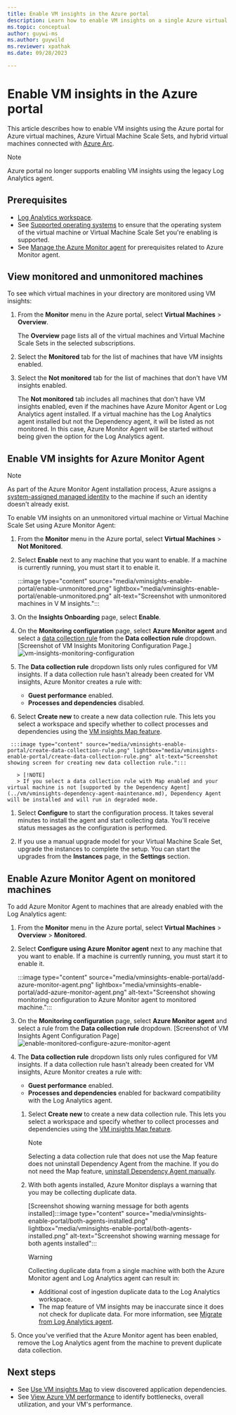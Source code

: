 ```yaml
---
title: Enable VM insights in the Azure portal
description: Learn how to enable VM insights on a single Azure virtual machine or Virtual Machine Scale Set using the Azure portal.
ms.topic: conceptual
author: guywi-ms
ms.author: guywild
ms.reviewer: xpathak
ms.date: 09/28/2023

---
```


# Enable VM insights in the Azure portal
This article describes how to enable VM insights using the Azure portal for Azure virtual machines, Azure Virtual Machine Scale Sets, and hybrid virtual machines connected with [Azure Arc](../../azure-arc/overview.md).

> [!NOTE]
> Azure portal no longer supports enabling VM insights using the legacy Log Analytics agent. 

## Prerequisites

- [Log Analytics workspace](./vminsights-configure-workspace.md).
- See [Supported operating systems](./vminsights-enable-overview.md#supported-operating-systems) to ensure that the operating system of the virtual machine or Virtual Machine Scale Set you're enabling is supported. 
- See [Manage the Azure Monitor agent](../agents/azure-monitor-agent-manage.md#prerequisites) for prerequisites related to Azure Monitor agent.

## View monitored and unmonitored machines

To see which virtual machines in your directory are monitored using VM insights:

1. From the **Monitor** menu in the Azure portal, select **Virtual Machines** > **Overview**. 

    The **Overview** page lists all of the virtual machines and Virtual Machine Scale Sets in the selected subscriptions. 

1. Select the **Monitored** tab for the list of machines that have VM insights enabled.
    
1. Select the **Not monitored** tab for the list of machines that don't have VM insights enabled. 

    The **Not monitored** tab includes all machines that don't have VM insights enabled, even if the machines have Azure Monitor Agent or Log Analytics agent installed. If a virtual machine has the Log Analytics agent installed but not the Dependency agent, it will be listed as not monitored. In this case, Azure Monitor Agent will be started without being given the option for the Log Analytics agent.

## Enable VM insights for Azure Monitor Agent
> [!NOTE]
> As part of the Azure Monitor Agent installation process, Azure assigns a [system-assigned managed identity](../../app-service/overview-managed-identity.md?tabs=portal%2chttp#add-a-system-assigned-identity) to the machine if such an identity doesn't already exist.

To enable VM insights on an unmonitored virtual machine or Virtual Machine Scale Set using Azure Monitor Agent:

1. From the **Monitor** menu in the Azure portal, select **Virtual Machines** > **Not Monitored**. 
 
1. Select **Enable** next to any machine that you want to enable. If a machine is currently running, you must start it to enable it.

    :::image type="content" source="media/vminsights-enable-portal/enable-unmonitored.png" lightbox="media/vminsights-enable-portal/enable-unmonitored.png" alt-text="Screenshot with unmonitored machines in V M insights.":::
 
1. On the **Insights Onboarding** page, select **Enable**. 
 
1. On the **Monitoring configuration** page, select **Azure Monitor agent** and select a [data collection rule](vminsights-enable-overview.md#data-collection-rule) from the **Data collection rule** dropdown. 
[Screenshot of VM Insights Monitoring Configuration Page.]![vm-insights-monitoring-configuration](media/vminsights-enable-portal/vm-insights-monitoring-configuration1.png)

1.  The **Data collection rule** dropdown lists only rules configured for VM insights. If a data collection rule hasn't already been created for VM insights, Azure Monitor creates a rule with: 

    - **Guest performance** enabled.
    - **Processes and dependencies** disabled.
   1.  Select **Create new** to create a new data collection rule. This lets you select a workspace and specify whether to collect processes and dependencies using the [VM insights Map feature](vminsights-maps.md).

     :::image type="content" source="media/vminsights-enable-portal/create-data-collection-rule.png" lightbox="media/vminsights-enable-portal/create-data-collection-rule.png" alt-text="Screenshot showing screen for creating new data collection rule.":::

       > [!NOTE]
       > If you select a data collection rule with Map enabled and your virtual machine is not [supported by the Dependency Agent](../vm/vminsights-dependency-agent-maintenance.md), Dependency Agent will be installed and will run in degraded mode.
1. Select **Configure** to start the configuration process. It takes several minutes to install the agent and start collecting data. You'll receive status messages as the configuration is performed.
 
1. If you use a manual upgrade model for your Virtual Machine Scale Set, upgrade the instances to complete the setup. You can start the upgrades from the **Instances** page, in the **Settings** section.

## Enable Azure Monitor Agent on monitored machines

To add Azure Monitor Agent to machines that are already enabled with the Log Analytics agent: 

1. From the **Monitor** menu in the Azure portal, select **Virtual Machines** > **Overview** > **Monitored**.
 
1. Select **Configure using Azure Monitor agent** next to any machine that you want to enable. If a machine is currently running, you must start it to enable it.

    :::image type="content" source="media/vminsights-enable-portal/add-azure-monitor-agent.png" lightbox="media/vminsights-enable-portal/add-azure-monitor-agent.png" alt-text="Screenshot showing monitoring configuration to Azure Monitor agent to monitored machine.":::

1. On the **Monitoring configuration** page, select **Azure Monitor agent** and select a rule from the **Data collection rule** dropdown. 
[Screenshot of VM Insights Agent Configuration Page]![enable-monitored-configure-azure-monitor-agent](enable-monitored-configure-azure-monitor-agent1.png)


1. The **Data collection rule** dropdown lists only rules configured for VM insights. If a data collection rule hasn't already been created for VM insights, Azure Monitor creates a rule with: 

   - **Guest performance** enabled.
   - **Processes and dependencies** enabled for backward compatibility with the Log Analytics agent.
   1.  Select **Create new** to create a new data collection rule. This lets you select a workspace and specify whether to collect processes and dependencies using the [VM insights Map feature](vminsights-maps.md).

       > [!NOTE]
       > Selecting a data collection rule that does not use the Map feature does not uninstall Dependency Agent from the machine. If you do not need the Map feature, [uninstall Dependency Agent manually](../vm/vminsights-dependency-agent-maintenance.md#uninstall-dependency-agent).
   1.  With both agents installed, Azure Monitor displays a warning that you may be collecting duplicate data.

       [Screenshot showing warning message for both agents installed]:::image type="content" source="media/vminsights-enable-portal/both-agents-installed.png" lightbox="media/vminsights-enable-portal/both-agents-installed.png" alt-text="Screenshot showing warning message for both agents installed":::

       > [!WARNING]
       > Collecting duplicate data from a single machine with both the Azure Monitor agent and Log Analytics agent can result in:
       > - Additional cost of ingestion duplicate data to the Log Analytics workspace.
       > - The map feature of VM insights may be inaccurate since it does not check for duplicate data.
       > For more information, see [Migrate from Log Analytics agent](vminsights-enable-overview.md#migrate-from-log-analytics-agent-to-azure-monitor-agent).       
1. Once you've verified that the Azure Monitor agent has been enabled, remove the Log Analytics agent from the machine to prevent duplicate data collection. 

## Next steps

* See [Use VM insights Map](vminsights-maps.md) to view discovered application dependencies. 
* See [View Azure VM performance](vminsights-performance.md) to identify bottlenecks, overall utilization, and your VM's performance.

